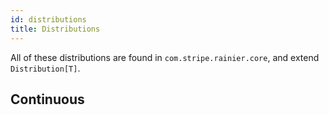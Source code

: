 ```yaml
---
id: distributions
title: Distributions
---
```


All of these distributions are found in `com.stripe.rainier.core`, and extend `Distribution[T]`.

## Continuous

